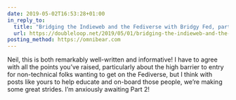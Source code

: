 ```yaml
---
date: 2019-05-02T16:53:28+01:00
in_reply_to:
  title: "Bridging the Indieweb and the Fediverse with Bridgy Fed, part 1"
  url: https://doubleloop.net/2019/05/01/bridging-the-indieweb-and-the-fediverse-with-bridgy-fed-part-1/
posting_method: https://omnibear.com
---
```


Neil, this is both remarkably well-written and informative! I have to agree with all the points you’ve raised, particularly about the high barrier to entry for non-technical folks wanting to get on the Fediverse, but I think with posts like yours to help educate and on-board those people, we’re making some great strides. I’m anxiously awaiting Part 2!
